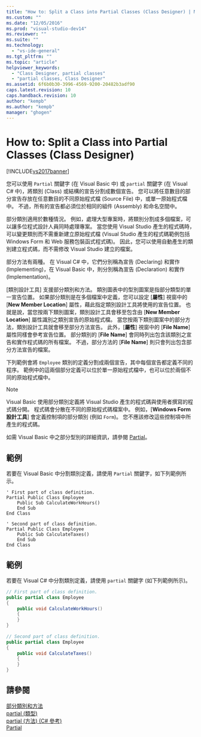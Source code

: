 ```yaml
---
title: "How to: Split a Class into Partial Classes (Class Designer) | Microsoft Docs"
ms.custom: ""
ms.date: "12/05/2016"
ms.prod: "visual-studio-dev14"
ms.reviewer: ""
ms.suite: ""
ms.technology: 
  - "vs-ide-general"
ms.tgt_pltfrm: ""
ms.topic: "article"
helpviewer_keywords: 
  - "Class Designer, partial classes"
  - "partial classes, Class Designer"
ms.assetid: 6f6b0b30-3996-4569-9200-20482b3adf90
caps.latest.revision: 10
caps.handback.revision: 10
author: "kempb"
ms.author: "kempb"
manager: "ghogen"
---
```

# How to: Split a Class into Partial Classes (Class Designer)
[!INCLUDE[vs2017banner](../code-quality/includes/vs2017banner.md)]

您可以使用 `Partial` 關鍵字 \(在 Visual Basic 中\) 或 `partial` 關鍵字 \(在 Visual C\# 中\)，將類別 \(Class\) 或結構的宣告分割成數個宣告。  您可以將任意數目的部分宣告存放在任意數目的不同原始程式檔 \(Source File\) 中，或單一原始程式檔中。  不過，所有的宣告都必須位於相同的組件 \(Assembly\) 和命名空間中。  
  
 部分類別適用於數種情況。  例如，處理大型專案時，將類別分割成多個檔案，可以讓多位程式設計人員同時處理專案。  當您使用 Visual Studio 產生的程式碼時，可以變更類別而不需重新建立原始程式檔   \(Visual Studio 產生的程式碼範例包括 Windows Form 和 Web 服務包裝函式程式碼\)。 因此，您可以使用自動產生的類別建立程式碼，而不需修改 Visual Studio 建立的檔案。  
  
 部分方法有兩種。  在 Visual C\# 中，它們分別稱為宣告 \(Declaring\) 和實作 \(Implementing\)，在 Visual Basic 中，則分別稱為宣告 \(Declaration\) 和實作 \(Implementation\)。  
  
 \[類別設計工具\] 支援部分類別和方法。  類別圖表中的型別圖案是指部分類型的單一宣告位置。  如果部分類別是在多個檔案中定義，您可以設定 \[**屬性**\] 視窗中的 \[**New Member Location**\] 屬性，藉此指定類別設計工具將使用的宣告位置。  也就是說，當您按兩下類別圖案，類別設計工具會移至包含由 \[**New Member Location**\] 屬性識別之類別宣告的原始程式檔。  當您按兩下類別圖案中的部分方法，類別設計工具就會移至部分方法宣告。  此外，\[**屬性**\] 視窗中的 \[**File Name**\] 屬性同樣會參考宣告位置。  部分類別的 \[**File Name**\] 會同時列出包含該類別之宣告和實作程式碼的所有檔案。  不過，部分方法的 \[**File Name**\] 則只會列出包含部分方法宣告的檔案。  
  
 下列範例會將 `Employee` 類別的定義分割成兩個宣告，其中每個宣告都定義不同的程序。  範例中的這兩個部分定義可以位於單一原始程式檔中，也可以位於兩個不同的原始程式檔中。  
  
> [!NOTE]
>  Visual Basic 使用部分類別定義將 Visual Studio 產生的程式碼與使用者撰寫的程式碼分開。  程式碼會分散在不同的原始程式碼檔案中。  例如，\[**Windows Form 設計工具**\] 會定義控制項的部分類別 \(例如 `Form`\)。  您不應該修改這些控制項中所產生的程式碼。  
  
 如需 Visual Basic 中之部分型別的詳細資訊，請參閱 [Partial](/dotnet/visual-basic/language-reference/modifiers/partial)。  
  
## 範例  
 若要在 Visual Basic 中分割類別定義，請使用 `Partial` 關鍵字，如下列範例所示。  
  
```vb#  
' First part of class definition.  
Partial Public Class Employee  
    Public Sub CalculateWorkHours()  
    End Sub  
End Class  
  
' Second part of class definition.  
Partial Public Class Employee  
    Public Sub CalculateTaxes()  
    End Sub  
End Class  
```  
  
## 範例  
 若要在 Visual C\# 中分割類別定義，請使用 `partial` 關鍵字 \(如下列範例所示\)。  
  
```c#  
// First part of class definition.  
public partial class Employee  
{  
    public void CalculateWorkHours()  
    {  
    }  
}  
  
// Second part of class definition.  
public partial class Employee  
{  
    public void CalculateTaxes()  
    {  
    }  
}  
```  
  
## 請參閱  
 [部分類別和方法](/dotnet/csharp/programming-guide/classes-and-structs/partial-classes-and-methods)   
 [partial \(類型\)](/dotnet/csharp/language-reference/keywords/partial-type)   
 [partial \(方法\) \(C\# 參考\)](/dotnet/csharp/language-reference/keywords/partial-method)   
 [Partial](/dotnet/visual-basic/language-reference/modifiers/partial)